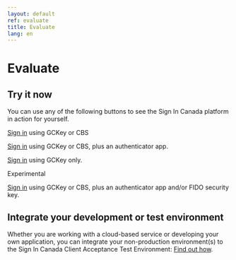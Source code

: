```yaml
---
layout: default
ref: evaluate
title: Evaluate
lang: en
---
```

# Evaluate

## Try it now

You can use any of the following buttons to see the Sign In Canada platform in
action for yourself.

<a class="btn btn-primary" target="_blank" href="https://te-auth.id.tbs-sct.gc.ca/oxauth/restv1/authorize?client_id=c9b2ddd5-46fa-47c8-a956-de6a389d0ad7&scope=openid&response_type=code&ui_locales=en-CA&prompt=login&redirect_uri=https://www.canada.ca/en.html">Sign in</a> using GCKey or CBS

<a class="btn btn-primary" target="_blank" href="https://te-auth.id.tbs-sct.gc.ca/oxauth/restv1/authorize?client_id=c9b2ddd5-46fa-47c8-a956-de6a389d0ad7&scope=openid&response_type=code&acr_values=mfa&ui_locales=en-CA&prompt=login&redirect_uri=https://www.canada.ca/en.html">Sign in</a> using GCKey or CBS, plus an authenticator app.

<a class="btn btn-primary" target="_blank" href="https://te-auth.id.tbs-sct.gc.ca/oxauth/restv1/authorize?client_id=c9b2ddd5-46fa-47c8-a956-de6a389d0ad7&scope=openid&response_type=code&acr_values=gckey&ui_locales=en-CA&prompt=login&redirect_uri=https://www.canada.ca/en.html">Sign in</a> using GCKey only.

<p class="fa fa-solid fa-flask">Experimental</p>

<a class="btn btn-primary" target="_blank" href="https://te-auth.id.tbs-sct.gc.ca/oxauth/restv1/authorize?client_id=a361fcc5-ab95-40bf-b176-f4b95ec54ab5&scope=openid&response_type=code&acr_values=mfa&ui_locales=en-CA&prompt=login&redirect_uri=https://www.canada.ca/en.html">Sign in</a> using GCKey or CBS, plus an authenticator app and/or FIDO security key.


## Integrate your development or test environment

Whether you are working with a cloud-based service or developing your own
application, you can integrate your non-production environment(s) to the Sign In
Canada Client Acceptance Test Environment: [Find out how](../discover/cate.html).
